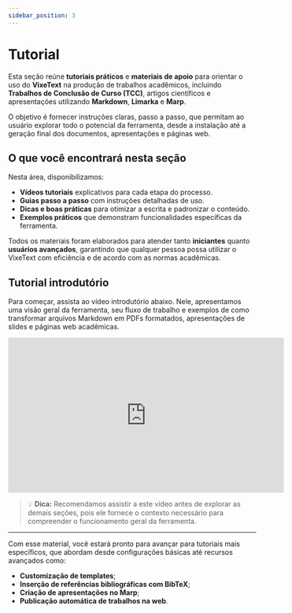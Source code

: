 ```yaml
---
sidebar_position: 3
---
```


# Tutorial

Esta seção reúne **tutoriais práticos** e **materiais de apoio** para orientar o uso do **VixeText** na produção de trabalhos acadêmicos, incluindo **Trabalhos de Conclusão de Curso (TCC)**, artigos científicos e apresentações utilizando **Markdown**, **Limarka** e **Marp**.

O objetivo é fornecer instruções claras, passo a passo, que permitam ao usuário explorar todo o potencial da ferramenta, desde a instalação até a geração final dos documentos, apresentações e páginas web.

## O que você encontrará nesta seção

Nesta área, disponibilizamos:
- **Vídeos tutoriais** explicativos para cada etapa do processo.
- **Guias passo a passo** com instruções detalhadas de uso.
- **Dicas e boas práticas** para otimizar a escrita e padronizar o conteúdo.
- **Exemplos práticos** que demonstram funcionalidades específicas da ferramenta.

Todos os materiais foram elaborados para atender tanto **iniciantes** quanto **usuários avançados**, garantindo que qualquer pessoa possa utilizar o VixeText com eficiência e de acordo com as normas acadêmicas.

## Tutorial introdutório

Para começar, assista ao vídeo introdutório abaixo. Nele, apresentamos uma visão geral da ferramenta, seu fluxo de trabalho e exemplos de como transformar arquivos Markdown em PDFs formatados, apresentações de slides e páginas web acadêmicas.

<iframe width="560" height="315" src="https://www.youtube.com/embed/zuw0Fo1la2U?si=xvA2uv0WadChjJhZ" title="Introdução ao VixeText" frameborder="0" allow="accelerometer; autoplay; clipboard-write; encrypted-media; gyroscope; picture-in-picture; web-share" referrerpolicy="strict-origin-when-cross-origin" allowfullscreen></iframe>

> 💡 **Dica:** Recomendamos assistir a este vídeo antes de explorar as demais seções, pois ele fornece o contexto necessário para compreender o funcionamento geral da ferramenta.

---

Com esse material, você estará pronto para avançar para tutoriais mais específicos, que abordam desde configurações básicas até recursos avançados como:
- **Customização de templates**;
- **Inserção de referências bibliográficas com BibTeX**;
- **Criação de apresentações no Marp**;
- **Publicação automática de trabalhos na web**.
